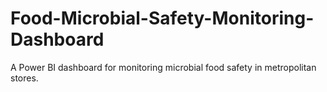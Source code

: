 # Food-Microbial-Safety-Monitoring-Dashboard
A Power BI dashboard for monitoring microbial food safety in metropolitan stores.
